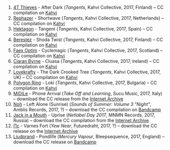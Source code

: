 1. [4T Thieves](https://musicbrainz.org/artist/51bbfdab-c166-4087-9991-fd8a29dda2e1) - After Dark (_Tangents_, Kahvi Collective, 2017, Finland) – CC compilation on [Kahvi](http://www.kahvi.org/releases.php?release_number=387)
1. [Rephazer](https://musicbrainz.org/artist/93ff4736-a8f8-4acf-901c-771266cff2fb) - Shortwave (_Tangents_, Kahvi Collective, 2017, Netherlands) – CC compilation on [Kahvi](http://www.kahvi.org/releases.php?release_number=387)
1. [Hektagon](https://musicbrainz.org/artist/510b09b3-d702-4298-abad-eba9178d0f2b) - Tangent (_Tangents_, Kahvi Collective, 2017, Spain) – CC compilation on [Kahvi](http://www.kahvi.org/releases.php?release_number=387)
1. [Berestez](https://musicbrainz.org/artist/5c2b0cc7-b2e2-4e91-b251-bad6cda73ebb) - Shoda Twist (_Tangents_, Kahvi Collective, 2017, Finland) – CC compilation on [Kahvi](http://www.kahvi.org/releases.php?release_number=387)
1. [Faex Optim](https://musicbrainz.org/artist/05849419-af36-4d3a-abd5-94c6f4961a27) - Cyclemagic (_Tangents_, Kahvi Collective, 2017, Scotland) – CC compilation on [Kahvi](http://www.kahvi.org/releases.php?release_number=387)
1. [Ciaran Byrne](https://musicbrainz.org/artist/b3f0219d-5631-4e5c-8f09-9b943d1ebf10) - Cluasa (_Tangents_, Kahvi Collective, 2017, Ireland) – CC compilation on [Kahvi](http://www.kahvi.org/releases.php?release_number=387)
1. [Lovekrafty](https://musicbrainz.org/artist/4dc06242-cbd7-489c-972d-c410b5a462de) - The Dark Crooked Tree (_Tangents_, Kahvi Collective, 2017, UK) – CC compilation on [Kahvi](http://www.kahvi.org/releases.php?release_number=387)
1. [Polygon Ring](https://musicbrainz.org/artist/9e7e64b6-8bad-4a41-9099-32e24a01da0a) - Loki (_Tangents_, Kahvi Collective, 2017, Bulgaria) – CC compilation on [Kahvi](http://www.kahvi.org/releases.php?release_number=387)
1. [MiDiLe](https://musicbrainz.org/artist/40a8e666-7db4-4fa1-982e-0da5869dfb56) - Phone Arrival (_Take Off and Learning_, Sucu Music, 2017, Italy) – download the CC release from the [Internet Archive](https://archive.org/details/SCM1702MiDiLeTakeOffAndLearning)
1. [Noh](https://musicbrainz.org/artist/c033e3fe-6892-4d54-aa9b-4f35af9f32d8) - Left Alone (Sunrise) (_Sounds of Summer: Volume 3 "Night"_, Amblis Records, 2017, ?) – download the CC compilation on [Bandcamp](https://amblisrecords.bandcamp.com/album/sounds-of-summer-volume-3-night)
1. [Jack in a Mouth](https://musicbrainz.org/artist/22aab25e-707c-4058-88f0-66c84367eafc) - Uprise (_Netlabel Day 2017_, MNMN Records, 2017, Russia) – download the CC compilation from the [Internet Archive](https://mnmn-rec.bandcamp.com/album/netlabel-day-2017-mnmn460)
1. [Пс](https://musicbrainz.org/artist/9625dd1f-15dd-41ca-b9e1-39fc460aa065) - Varnes Fort (_Yew Near_, Futuredraht, 2017, ?) – download the CC release on the [Internet Archive](https://archive.org/details/fudr_nld2017.YewNear)
1. [Liudprand](https://musicbrainz.org/artist/2a44132e-85a5-4112-a803-e398b8e010a1) - Pondlife (_Mercury Vapour_, Bleepsequence, 2017, England) – download the CC release on [Bandcamp](http://bleepsequence.com/album/blpsq055-mercury-vapour)